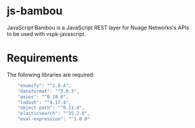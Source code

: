 # js-bambou
JavaScript Bambou is a JavaScript REST layer for Nuage Networks's APIs to be used with vspk-javascript.

# Requirements
The following libraries are required:
```javascript
    "enumify": "^1.0.4",
    "dateformat": "^3.0.3",
    "axios": "^0.18.0",
    "lodash": "^4.17.4",
    "object-path": "^0.11.4",
    "elasticsearch": "^15.2.0",
    "eval-expression": "^1.0.0"
```